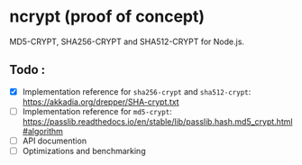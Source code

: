 # ncrypt (proof of concept)
MD5-CRYPT, SHA256-CRYPT and SHA512-CRYPT for Node.js.

## Todo :
- [x] Implementation reference for `sha256-crypt` and `sha512-crypt`: https://akkadia.org/drepper/SHA-crypt.txt
- [ ] Implementation reference for `md5-crypt`: https://passlib.readthedocs.io/en/stable/lib/passlib.hash.md5_crypt.html#algorithm
- [ ] API documention
- [ ] Optimizations and benchmarking
